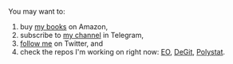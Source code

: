 You may want to:
1. buy [my books](https://www.amazon.com/Yegor-Bugayenko/e/B01AM1QMDK) on Amazon,
1. subscribe to [my channel](https://t.me/yegor256news) in Telegram,
1. [follow me](https://twitter.com/intent/follow?screen_name=yegor256) on Twitter,
and
1. check the repos I'm working on right now:
[EO](https://github.com/yegor256/eo),
[DeGit](https://github.com/cqfn/degit),
[Polystat](https://github.com/cqfn/polystat).

